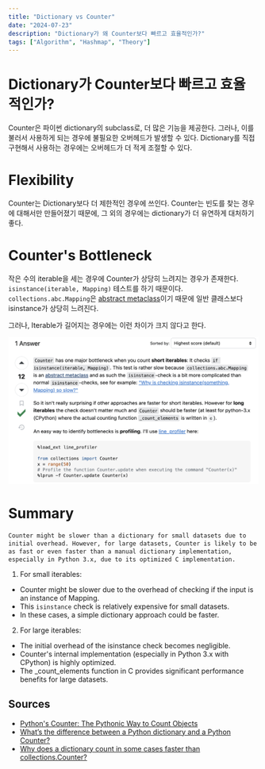 ```yaml
---
title: "Dictionary vs Counter"
date: "2024-07-23"
description: "Dictionary가 왜 Counter보다 빠르고 효율적인가?"
tags: ["Algorithm", "Hashmap", "Theory"]
---
```


# Dictionary가 Counter보다 빠르고 효율적인가?

Counter은 파이썬 dictionary의 subclass로, 더 많은 기능을 제공한다. 그러나, 이를 불러서 사용하게 되는 경우에 불필요한 오버헤드가 발생할 수 있다. Dictionary를 직접 구현해서 사용하는 경우에는 오버헤드가 더 적게 조절할 수 있다.

# Flexibility

Counter는 Dictionary보다 더 제한적인 경우에 쓰인다. Counter는 빈도를 찾는 경우에 대해서만 만들어졌기 때문에, 그 외의 경우에는 dictionary가 더 유연하게 대처하기 좋다.

# Counter's Bottleneck
작은 수의 iterable을 세는 경우에 Counter가 상당히 느려지는 경우가 존재한다. `isinstance(iterable, Mapping)` 테스트를 하기 때문이다. `collections.abc.Mapping`은 [abstract metaclass](https://docs.python.org/3/library/abc.html)이기 때문에 일반 클래스보다 isinstance가 상당히 느려진다.

그러나, Iterable가 길어지는 경우에는 이런 차이가 크지 않다고 한다.

![dvc](../../../images/algorithm/hashmap/DvC2.png)

# Summary
    Counter might be slower than a dictionary for small datasets due to initial overhead. However, for large datasets, Counter is likely to be as fast or even faster than a manual dictionary implementation, especially in Python 3.x, due to its optimized C implementation.

1. For small iterables:  

- Counter might be slower due to the overhead of checking if the input is an instance of Mapping.
- This `isinstance` check is relatively expensive for small datasets.
- In these cases, a simple dictionary approach could be faster.

2. For large iterables:

- The initial overhead of the isinstance check becomes negligible.
- Counter's internal implementation (especially in Python 3.x with CPython) is highly optimized.
- The _count_elements function in C provides significant performance benefits for large datasets.

## Sources
- [Python's Counter: The Pythonic Way to Count Objects](https://realpython.com/python-counter/)
- [What’s the difference between a Python dictionary and a Python Counter?](https://discuss.codecademy.com/t/whats-the-difference-between-a-python-dictionary-and-a-python-counter/379548)
- [Why does a dictionary count in some cases faster than collections.Counter?
](https://stackoverflow.com/questions/43956930/why-does-a-dictionary-count-in-some-cases-faster-than-collections-counter)